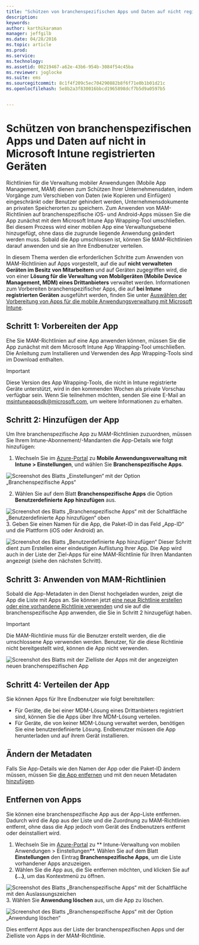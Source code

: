 ```yaml
---
title: "Schützen von branchenspezifischen Apps und Daten auf nicht registrierten Geräten | Microsoft Intune"
description: 
keywords: 
author: karthikaraman
manager: jeffgilb
ms.date: 04/28/2016
ms.topic: article
ms.prod: 
ms.service: 
ms.technology: 
ms.assetid: 00219467-a62e-43b6-954b-3084f54c45ba
ms.reviewer: joglocke
ms.suite: ems
ms.sourcegitcommit: 8c1f4f209c5ec704290882b8f6f71e0b1b01d21c
ms.openlocfilehash: 5e8b2a3f830016bbcd1965898dcf7b5d9a0597b5


---
```


# Schützen von branchenspezifischen Apps und Daten auf nicht in Microsoft Intune registrierten Geräten

Richtlinien für die Verwaltung mobiler Anwendungen (Mobile App Management, MAM) dienen zum Schützen Ihrer Unternehmensdaten, indem Vorgänge zum Verschieben von Daten (wie Kopieren und Einfügen) eingeschränkt oder Benutzer gehindert werden, Unternehmensdokumente an privaten Speicherorten zu speichern.   Zum Anwenden von MAM-Richtlinien auf branchenspezifische iOS- und Android-Apps müssen Sie die App zunächst mit dem Microsoft Intune App Wrapping-Tool umschließen.  Bei diesem Prozess wird einer mobilen App eine Verwaltungsebene hinzugefügt, ohne dass die zugrunde liegende Anwendung geändert werden muss.  Sobald die App umschlossen ist, können Sie MAM-Richtlinien darauf anwenden und sie an Ihre Endbenutzer verteilen.  

In diesem Thema werden die erforderlichen Schritte zum Anwenden von MAM-Richtlinien auf Apps vorgestellt, auf die auf **nicht verwalteten Geräten im Besitz von Mitarbeitern** und auf Geräten zugegriffen wird, die von einer **Lösung für die Verwaltung von Mobilgeräten (Mobile Device Management, MDM) eines Drittanbieters** verwaltet werden.  Informationen zum Vorbereiten branchenspezifischer Apps, die auf **bei Intune registrierten Geräten** ausgeführt werden, finden Sie unter [Auswählen der Vorbereitung von Apps für die mobile Anwendungsverwaltung mit Microsoft Intune](decide-how-to-prepare-apps-for-mobile-application-management-with-microsoft-intune.md).
##  Schritt 1: Vorbereiten der App
Ehe Sie MAM-Richtlinien auf eine App anwenden können, müssen Sie die App zunächst mit dem Microsoft Intune App Wrapping-Tool umschließen.  Die Anleitung zum Installieren und Verwenden des App Wrapping-Tools sind im Download enthalten.  
>[!IMPORTANT]  
>Diese Version des App Wrapping-Tools, die nicht in Intune registrierte Geräte unterstützt, wird in den kommenden Wochen als private Vorschau verfügbar sein. Wenn Sie teilnehmen möchten, senden Sie eine E-Mail an msintuneappsdk@microsoft.com, um weitere Informationen zu erhalten.

## Schritt 2: Hinzufügen der App

Um Ihre branchenspezifische App zu MAM-Richtlinien zuzuordnen, müssen Sie Ihrem Intune-Abonnement/-Mandanten die App-Details wie folgt hinzufügen:

1. Wechseln Sie im [Azure-Portal](https://portal.azure.com/) zu **Mobile Anwendungsverwaltung mit Intune > Einstellungen**, und wählen Sie **Branchenspezifische Apps**.

  ![Screenshot des Blatts „Einstellungen“ mit der Option „Branchenspezifische Apps“](../media/mam-azure-portal-lob-on-settings.png)

2. Wählen Sie auf dem Blatt **Branchenspezifische Apps** die Option **Benutzerdefinierte App hinzufügen** aus.

  ![Screenshot des Blatts „Branchenspezifische Apps“ mit der Schaltfläche „Benutzerdefinierte App hinzufügen“ oben](../media/mam-azure-portal-add-lob-app-action.png)
3.  Geben Sie einen Namen für die App, die Paket-ID in das Feld „App-ID“ und die Plattform (iOS oder Android) an.

  ![Screenshot des Blatts „Benutzerdefinierte App hinzufügen“ ](../media/mam-azure-portal-add-app-details.png) Dieser Schritt dient zum Erstellen einer eindeutigen Auflistung Ihrer App.  Die App wird auch in der Liste der Ziel-Apps für eine MAM-Richtlinie für Ihren Mandanten angezeigt (siehe den nächsten Schritt).

## Schritt 3: Anwenden von MAM-Richtlinien
Sobald die App-Metadaten in den Dienst hochgeladen wurden, zeigt die App die Liste mit Apps an.  Sie können jetzt [eine neue Richtlinie erstellen oder eine vorhandene Richtlinie verwenden](create-and-deploy-mobile-app-management-policies-with-microsoft-intune.md) und sie auf die branchenspezifische App anwenden, die Sie in Schritt 2 hinzugefügt haben.

>[!IMPORTANT]
>Die MAM-Richtlinie muss für die Benutzer erstellt werden, die die umschlossene App verwenden werden.  Benutzer, für die diese Richtlinie nicht bereitgestellt wird, können die App nicht verwenden.


  ![Screenshot des Blatts mit der Zielliste der Apps mit der angezeigten neuen branchenspezifischen App](../media/mam-azure-portal-lob-on-targeted-app-list.png)
## Schritt 4: Verteilen der App
Sie können Apps für Ihre Endbenutzer wie folgt bereitstellen:
* Für Geräte, die bei einer MDM-Lösung eines Drittanbieters registriert sind, können Sie die Apps über Ihre MDM-Lösung verteilen.
* Für Geräte, die von keiner MDM-Lösung verwaltet werden, benötigen Sie eine benutzerdefinierte Lösung. Endbenutzer müssen die App herunterladen und auf ihrem Gerät installieren.

## Ändern der Metadaten
Falls Sie App-Details wie den Namen der App oder die Paket-ID ändern müssen, müssen Sie [die App entfernen](#remove-apps) und mit den neuen Metadaten [hinzufügen](#step-2-add-the-app).

##  Entfernen von Apps
Sie können eine branchenspezifische App aus der App-Liste entfernen.  Dadurch wird die App aus der Liste und die Zuordnung zu MAM-Richtlinien entfernt, ohne dass die App jedoch vom Gerät des Endbenutzers entfernt oder deinstalliert wird.  

1.  Wechseln Sie im [Azure-Portal](https://portal.azure.com/) zu ** Intune-Verwaltung von mobilen Anwendungen > Einstellungen**.  Wählen Sie auf dem Blatt **Einstellungen** den Eintrag **Branchenspezifische Apps**, um die Liste vorhandener Apps anzuzeigen.  
2.  Wählen Sie die App aus, die Sie entfernen möchten, und klicken Sie auf **(...)**, um das Kontextmenü zu öffnen.

  ![Screenshot des Blatts „Branchenspezifische Apps“ mit der Schaltfläche mit den Auslassungszeichen](../media/mam-azure-portal-lob-context-menu.png)
3.  Wählen Sie **Anwendung löschen** aus, um die App zu löschen.

  ![Screenshot des Blatts „Branchenspezifische Apps“ mit der Option „Anwendung löschen“](../media/mam-azure-portal-delete-app.png)

  Dies entfernt Apps aus der Liste der branchenspezifischen Apps und der Zielliste von Apps in der MAM-Richtlinie.



<!--HONumber=Jun16_HO4-->


